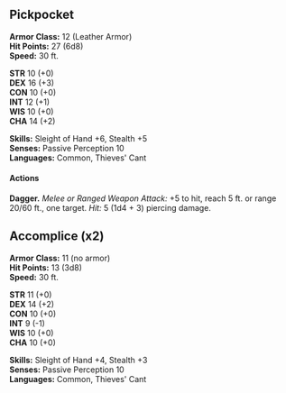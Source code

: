 ## Pickpocket

**Armor Class:** 12 (Leather Armor)  
**Hit Points:** 27 (6d8)  
**Speed:** 30 ft.

**STR** 10 (+0)  
**DEX** 16 (+3)  
**CON** 10 (+0)  
**INT** 12 (+1)  
**WIS** 10 (+0)  
**CHA** 14 (+2)

**Skills:** Sleight of Hand +6, Stealth +5  
**Senses:** Passive Perception 10  
**Languages:** Common, Thieves' Cant

#### Actions

**Dagger.** *Melee or Ranged Weapon Attack:* +5 to hit, reach 5 ft. or range 20/60 ft., one target. *Hit:* 5 (1d4 + 3) piercing damage.

## Accomplice (x2)

**Armor Class:** 11 (no armor)  
**Hit Points:** 13 (3d8)  
**Speed:** 30 ft.

**STR** 11 (+0)  
**DEX** 14 (+2)  
**CON** 10 (+0)  
**INT** 9 (-1)  
**WIS** 10 (+0)  
**CHA** 10 (+0)

**Skills:** Sleight of Hand +4, Stealth +3  
**Senses:** Passive Perception 10  
**Languages:** Common, Thieves' Cant